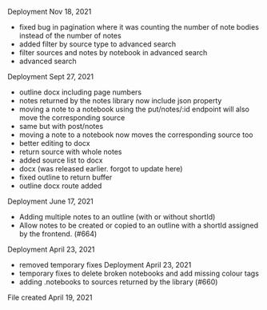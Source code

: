 Deployment Nov 18, 2021

* fixed bug in pagination where it was counting the number of note bodies instead of the number of notes
* added filter by source type to advanced search
* filter sources and notes by notebook in advanced search
* advanced search

Deployment Sept 27, 2021

* outline docx including page numbers
* notes returned by the notes library now include json property
* moving a note to a notebook using the put/notes/:id endpoint will also move the corresponding source
* same but with post/notes
* moving a note to a notebook now moves the corresponding source too
* better editing to docx
* return source with whole notes
* added source list to docx
* docx (was released earlier. forgot to update here)
* fixed outline to return buffer
* outline docx route added

Deployment June 17, 2021

* Adding multiple notes to an outline (with or without shortId)
* Allow notes to be created or copied to an outline with a shortId assigned by the frontend. (#664)

Deployment April 23, 2021

* removed temporary fixes
  Deployment April 23, 2021
* temporary fixes to delete broken notebooks and add missing colour tags
* adding .notebooks to sources returned by the library (#660)

File created April 19, 2021

